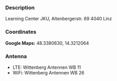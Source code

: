### Description

Learning Center JKU, Altenbergerstr. 69 4040 Linz

### Coordinates
**Google Maps:** 48.3380630, 14.3212064

### Antenna 
- LTE: Wittenberg Antennen WB 11
- WiFi: Wittenberg Antennen WB 26

